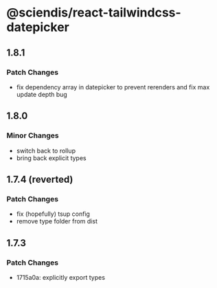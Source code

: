 # @sciendis/react-tailwindcss-datepicker

## 1.8.1

### Patch Changes

-   fix dependency array in datepicker to prevent rerenders and fix max update depth bug

## 1.8.0

### Minor Changes

-   switch back to rollup
-   bring back explicit types

## 1.7.4 (reverted)

### Patch Changes

-   fix (hopefully) tsup config
-   remove type folder from dist

## 1.7.3

### Patch Changes

-   1715a0a: explicitly export types
